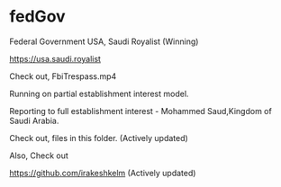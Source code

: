 # fedGov

Federal Government USA, Saudi Royalist (Winning)

https://usa.saudi.royalist

Check out, FbiTrespass.mp4

Running on partial establishment interest model.  

Reporting to full establishment interest - Mohammed Saud,Kingdom of Saudi Arabia.

Check out, files in this folder. (Actively updated)

Also, Check out

https://github.com/irakeshkelm (Actively updated)
